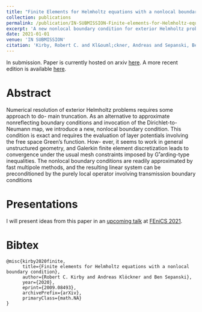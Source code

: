 ```yaml
---
title: "Finite Elements for Helmholtz equations with a nonlocal boundary condition"
collection: publications
permalink: /publication/IN-SUBMISSION-Finite-elements-for-Helmholtz-equations-with-a-nonlocal-boundary-condition
excerpt: 'A new nonlocal boundary condition for exterior Helmholtz problems along with the software infrastructure to express these boundary conditions in Unified Form Language'
date: 2021-01-01
venue: 'IN SUBMISSION'
citation: 'Kirby, Robert C. and Kl&ouml;ckner, Andreas and Sepanski, Benjamin. &quot;Finite elements for Helmholtz equations with a nonlocal boundary condition.&quot; <i>In Submission</i>.'
---
```


In submission. Paper is currently hosted on arxiv [here](https://arxiv.org/abs/2009.08493). A more recent edition is available [here](../files/publications/IN-SUBMISSION-Finite-elements-for-Helmholtz-equations-with-a-nonlocal-boundary-condition.pdf).

# Abstract

Numerical resolution of exterior Helmholtz problems requires some approach to do- main truncation. As an alternative to approximate nonreflecting boundary conditions and invocation of the Dirichlet-to-Neumann map, we introduce a new, nonlocal boundary condition. This condition is exact and requires the evaluation of layer potentials involving the free space Green’s function. How- ever, it seems to work in general unstructured geometry, and Galerkin finite element discretization leads to convergence under the usual mesh constraints imposed by G˚arding-type inequalities. The nonlocal boundary conditions are readily approximated by fast multipole methods, and the resulting linear system can be preconditioned by the purely local operator involving transmission boundary conditions

# Presentations

I will present ideas from this paper in an [upcoming talk](../talks/2021-03-25-Nonlocal-UFL-Finite-elements-for-Helmholtz-equations-with-a-nonlocal-boundary-condition) at [FEniCS 2021](https://fenics2021.com/).

# Bibtex

```
@misc{kirby2020finite,
      title={Finite elements for Helmholtz equations with a nonlocal boundary condition}, 
      author={Robert C. Kirby and Andreas Klöckner and Ben Sepanski},
      year={2020},
      eprint={2009.08493},
      archivePrefix={arXiv},
      primaryClass={math.NA}
}
```
